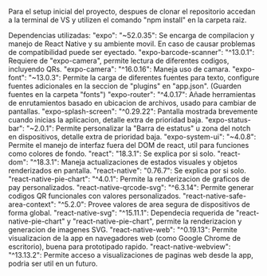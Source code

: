 Para el setup inicial del proyecto, despues de clonar el repositorio accedan a la terminal de VS y utilizen el comando "npm install" en la carpeta raiz.

Dependencias utilizadas:
    "expo": "~52.0.35": Se encarga de compilacion y manejo de React Native y su ambiente movil. En caso de causar problemas de compatibilidad puede ser eyectado.
    "expo-barcode-scanner": "^13.0.1": Requiere de "expo-camera", permite lectura de diferentes codigos, incluyendo QRs.
    "expo-camera": "^16.0.16": Maneja uso de camara.
    "expo-font": "~13.0.3": Permite la carga de diferentes fuentes para texto, configure fuentes adicionales en la seccion de "plugins" en "app.json". (Guarden fuentes en la carpeta "fonts")
    "expo-router": "^4.0.17": Añade herramientas de enrutamientos basado en ubicacion de archivos, usado para cambiar de pantallas.
    "expo-splash-screen": "^0.29.22": Pantalla mostrada brevemente cuando inicias la aplicacion, detalle extra de prioridad baja.
    "expo-status-bar": "~2.0.1": Permite personalizar la "Barra de estatus" u zona del notch en dispositivos, detalle extra de prioridad baja.
    "expo-system-ui": "~4.0.8": Permite el manejo de interfaz fuera del DOM de react, util para funciones como colores de fondo.
    "react": "18.3.1": Se explica por si solo.
    "react-dom": "^18.3.1": Maneja actualizaciones de estados visuales y objetos renderizados en pantalla.
    "react-native": "0.76.7": Se explica por si solo.
    "react-native-pie-chart": "^4.0.1": Permite la renderizacion de graficos de pay personalizados.
    "react-native-qrcode-svg": "^6.3.14": Permite generar codigos QR funcionales con valores personalizados.
    "react-native-safe-area-context": "^5.2.0": Provee valores de area segura de dispositivos de forma global.
    "react-native-svg": "^15.11.1": Dependecia requerida de "react-native-pie-chart" y "react-native-pie-chart", permite la renderizacion y generacion de imagenes SVG.
    "react-native-web": "^0.19.13": Permite visualizacion de la app en navegadores web (como Google Chrome de escritorio), buena para prototipado rapido.
    "react-native-webview": "^13.13.2": Permite acceso a visualizaciones de paginas web desde la app, podria ser util en un futuro.

    
